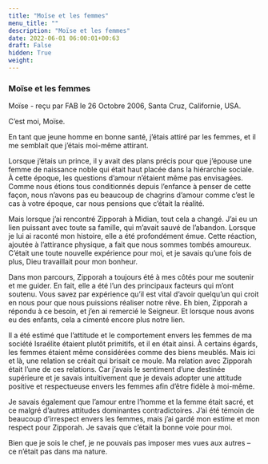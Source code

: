 ```yaml
---
title: "Moïse et les femmes"
menu_title: ""
description: "Moïse et les femmes"
date: 2022-06-01 06:00:01+00:63
draft: False
hidden: True
weight:
---
```

### Moïse et les femmes

Moïse - reçu par FAB le 26 Octobre 2006, Santa Cruz, Californie, USA.

C’est moi, Moïse.

En tant que jeune homme en bonne santé, j’étais attiré par les femmes, et il me semblait que j’étais moi-même attirant.

Lorsque j’étais un prince, il y avait des plans précis pour que j’épouse une femme de naissance noble qui était haut placée dans la hiérarchie sociale. À cette époque, les questions d’amour n’étaient même pas envisagées. Comme nous étions tous conditionnés depuis l’enfance à penser de cette façon, nous n’avons pas eu beaucoup de chagrins d’amour comme c’est le cas à votre époque, car nous pensions que c’était la réalité.

Mais lorsque j’ai rencontré Zipporah à Midian, tout cela a changé. J’ai eu un lien puissant avec toute sa famille, qui m’avait sauvé de l’abandon. Lorsque je lui ai raconté mon histoire, elle a été profondément émue. Cette réaction, ajoutée à l’attirance physique, a fait que nous sommes tombés amoureux. C’était une toute nouvelle expérience pour moi, et je savais qu’une fois de plus, Dieu travaillait pour mon bonheur.

Dans mon parcours, Zipporah a toujours été à mes côtés pour me soutenir et me guider. En fait, elle a été l’un des principaux facteurs qui m’ont soutenu. Vous savez par expérience qu’il est vital d’avoir quelqu’un qui croit en nous pour que nous puissions réaliser notre rêve. Eh bien, Zipporah a répondu à ce besoin, et j’en ai remercié le Seigneur. Et lorsque nous avons eu des enfants, cela a cimenté encore plus notre lien.

Il a été estimé que l’attitude et le comportement envers les femmes de ma société Israélite étaient plutôt primitifs, et il en était ainsi. À certains égards, les femmes étaient même considérées comme des biens meublés. Mais ici et là, une relation se créait qui brisait ce moule. Ma relation avec Zipporah était l’une de ces relations. Car j’avais le sentiment d’une destinée supérieure et je savais intuitivement que je devais adopter une attitude positive et respectueuse envers les femmes afin d’être fidèle à moi-même.

Je savais également que l’amour entre l’homme et la femme était sacré, et ce malgré d’autres attitudes dominantes contradictoires. J’ai été témoin de beaucoup d’irrespect envers les femmes, mais j’ai gardé mon estime et mon respect pour Zipporah. Je savais que c’était la bonne voie pour moi.

Bien que je sois le chef, je ne pouvais pas imposer mes vues aux autres – ce n’était pas dans ma nature.
